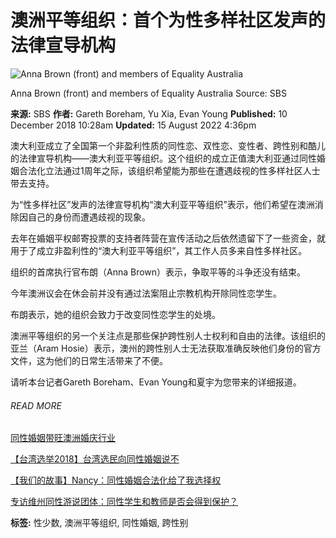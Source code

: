 # 澳洲平等组织：首个为性多样社区发声的法律宣导机构

![Anna Brown (front) and members of Equality Australia](https://images.sbs.com.au/dims4/default/02ae462/2147483647/strip/true/crop/704x396+0+12/resize/1280x720!/quality/90/?url=http%3A%2F%2Fsbs-au-brightspot.s3.amazonaws.com%2Fdrupal%2Fyourlanguage%2Fpublic%2Fpodcast_images%2Fanna_brown_front_and_members_of_equality_australia_sbs.jpg&imwidth=1280)

Anna Brown (front) and members of Equality Australia Source: SBS

**来源:** SBS
**作者:** Gareth Boreham, Yu Xia, Evan Young
**Published:** 10 December 2018 10:28am
**Updated:** 15 August 2022 4:36pm

澳大利亚成立了全国第一个非盈利性质的同性恋、双性恋、变性者、跨性别和酷儿的法律宣导机构——澳大利亚平等组织。这个组织的成立正值澳大利亚通过同性婚姻合法化立法通过1周年之际，该组织希望能为那些在遭遇歧视的性多样社区人士带去支持。

为“性多样社区”发声的法律宣导机构“澳大利亚平等组织”表示，他们希望在澳洲消除因自己的身份而遭遇歧视的现象。

去年在婚姻平权邮寄投票的支持者阵营在宣传活动之后依然遗留下了一些资金，就用于了成立非盈利性的“澳大利亚平等组织”，其工作人员多来自性多样社区。

组织的首席执行官布朗（Anna Brown）表示，争取平等的斗争还没有结束。

今年澳洲议会在休会前并没有通过法案阻止宗教机构开除同性恋学生。

布朗表示，她的组织会致力于改变同性恋学生的处境。

澳洲平等组织的另一个关注点是那些保护跨性别人士权利和自由的法律。该组织的亚兰（Aram Hosie）表示，澳州的跨性别人士无法获取准确反映他们身份的官方文件，这为他们的日常生活带来了不便。

请听本台记者Gareth Boreham、Evan Young和夏宇为您带来的详细报道。

###### READ MORE

[同性婚姻带旺澳洲婚庆行业](/language/chinese/zh-hans/podcast-episode/has-same-sex-marriage-delivered-the-promised-economic-benefits/z8dn6cntx)

[【台湾选举2018】台湾选民向同性婚姻说不](/language/chinese/zh-hans/article/tai-wan-xuan-ju2018tai-wan-xuan-min-xiang-tong-xing-hun-yin-shuo-bu/ym96do37g)

[【我们的故事】Nancy：同性婚姻合法化给了我选择权](/language/chinese/zh-hans/podcast-episode/our-stories-nancy-wei-long-march-of-coming-out-to-my-parents/lbpznkcem)

[专访维州同性游说团体：同性学生和教师是否会得到保护？](/language/chinese/zh-hans/podcast-episode/lgbt-students-and-teachers-will-be-protected/w4lz74mcj)

**标签:** 性少数, 澳洲平等组织, 同性婚姻, 跨性别
